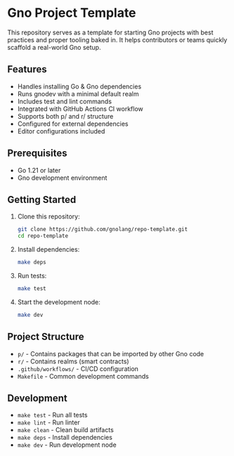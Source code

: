 # Gno Project Template

This repository serves as a template for starting Gno projects with best practices and proper tooling baked in. It helps contributors or teams quickly scaffold a real-world Gno setup.

## Features

- Handles installing Go & Gno dependencies
- Runs gnodev with a minimal default realm
- Includes test and lint commands
- Integrated with GitHub Actions CI workflow
- Supports both p/ and r/ structure
- Configured for external dependencies
- Editor configurations included

## Prerequisites

- Go 1.21 or later
- Gno development environment

## Getting Started

1. Clone this repository:
   ```bash
   git clone https://github.com/gnolang/repo-template.git
   cd repo-template
   ```

2. Install dependencies:
   ```bash
   make deps
   ```

3. Run tests:
   ```bash
   make test
   ```

4. Start the development node:
   ```bash
   make dev
   ```

## Project Structure

- `p/` - Contains packages that can be imported by other Gno code
- `r/` - Contains realms (smart contracts)
- `.github/workflows/` - CI/CD configuration
- `Makefile` - Common development commands

## Development

- `make test` - Run all tests
- `make lint` - Run linter
- `make clean` - Clean build artifacts
- `make deps` - Install dependencies
- `make dev` - Run development node
